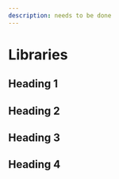 ```yaml
---
description: needs to be done
---
```


# Libraries

## Heading 1

## Heading 2

## Heading 3

## Heading 4
